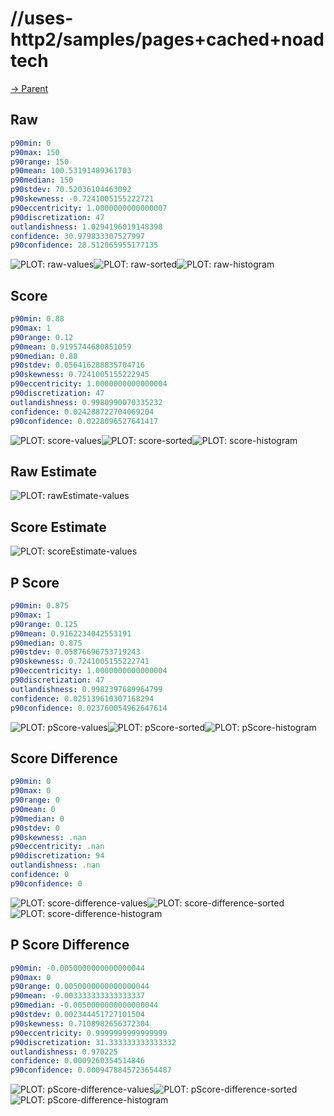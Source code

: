 
# //uses-http2/samples/pages+cached+noadtech

[→ Parent](../..)


## Raw


```yaml
p90min: 0
p90max: 150
p90range: 150
p90mean: 100.53191489361703
p90median: 150
p90stdev: 70.52036104463092
p90skewness: -0.7241005155222721
p90eccentricity: 1.0000000000000007
p90discretization: 47
outlandishness: 1.0294196019148398
confidence: 30.979833307527997
p90confidence: 28.512065955177135

```

![PLOT: raw-values](./raw/values.svg)![PLOT: raw-sorted](./raw/sorted.svg)![PLOT: raw-histogram](./raw/histogram.svg)
## Score


```yaml
p90min: 0.88
p90max: 1
p90range: 0.12
p90mean: 0.9195744680851059
p90median: 0.88
p90stdev: 0.056416288835704716
p90skewness: 0.7241005155222945
p90eccentricity: 1.0000000000000004
p90discretization: 47
outlandishness: 0.9980990070335232
confidence: 0.024288722704069204
p90confidence: 0.0228096527641417

```

![PLOT: score-values](./score/values.svg)![PLOT: score-sorted](./score/sorted.svg)![PLOT: score-histogram](./score/histogram.svg)
## Raw Estimate

![PLOT: rawEstimate-values](./rawEstimate/values.svg)
## Score Estimate

![PLOT: scoreEstimate-values](./scoreEstimate/values.svg)
## P Score


```yaml
p90min: 0.875
p90max: 1
p90range: 0.125
p90mean: 0.9162234042553191
p90median: 0.875
p90stdev: 0.05876696753719243
p90skewness: 0.7241005155222741
p90eccentricity: 1.0000000000000004
p90discretization: 47
outlandishness: 0.9982397689964799
confidence: 0.025139610307168294
p90confidence: 0.023760054962647614

```

![PLOT: pScore-values](./pScore/values.svg)![PLOT: pScore-sorted](./pScore/sorted.svg)![PLOT: pScore-histogram](./pScore/histogram.svg)
## Score Difference


```yaml
p90min: 0
p90max: 0
p90range: 0
p90mean: 0
p90median: 0
p90stdev: 0
p90skewness: .nan
p90eccentricity: .nan
p90discretization: 94
outlandishness: .nan
confidence: 0
p90confidence: 0

```

![PLOT: score-difference-values](./score-difference/values.svg)![PLOT: score-difference-sorted](./score-difference/sorted.svg)![PLOT: score-difference-histogram](./score-difference/histogram.svg)
## P Score Difference


```yaml
p90min: -0.0050000000000000044
p90max: 0
p90range: 0.0050000000000000044
p90mean: -0.003333333333333337
p90median: -0.0050000000000000044
p90stdev: 0.002344451727101504
p90skewness: 0.7108982656372304
p90eccentricity: 0.9999999999999999
p90discretization: 31.333333333333332
outlandishness: 0.970225
confidence: 0.0009260354514846
p90confidence: 0.0009478845723654487

```

![PLOT: pScore-difference-values](./pScore-difference/values.svg)![PLOT: pScore-difference-sorted](./pScore-difference/sorted.svg)![PLOT: pScore-difference-histogram](./pScore-difference/histogram.svg)